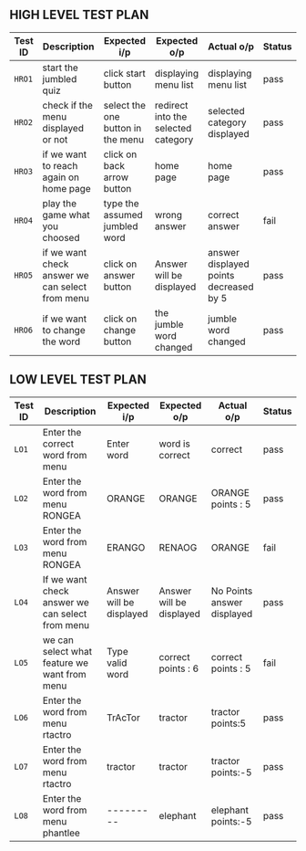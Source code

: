## HIGH LEVEL TEST PLAN


| Test ID | Description | Expected i/p | Expected o/p | Actual o/p | Status |
| ---     | ---         | ---          | ---          | ---        | ---    |
| `HRO1`  |  start the jumbled quiz | click start button | displaying menu list | displaying menu list | pass |
| `HRO2`  | check if the menu displayed or not |select the one button in the menu  | redirect into the selected category |selected category displayed | pass |
| `HRO3`  | if we want to reach again on home page | click on back arrow button | home page | home page | pass |                                       
| `HRO4`  | play the game what you choosed | type the assumed jumbled word | wrong answer | correct answer | fail |
| `HRO5`  | if we want check answer we can select from menu | click on answer button | Answer will be displayed |  answer displayed points decreased by 5| pass |
| `HRO6`  | if we want to change the word | click on change button | the jumble word changed | jumble word changed | pass |


## LOW LEVEL TEST PLAN


| Test ID | Description | Expected i/p | Expected o/p | Actual o/p | Status |
| ---     | ---         | ---          | ---          | ---        | ---    |
| `LO1`   | Enter the correct word from  menu | Enter word | word is correct | correct | pass |
| `LO2`   | Enter the word from menu RONGEA | ORANGE | ORANGE | ORANGE points : 5 | pass | 
| `LO3`   | Enter the word from menu RONGEA | ERANGO | RENAOG  | ORANGE | fail |
| `LO4`   | If we want check answer we can select from menu | Answer will be displayed | Answer will be displayed | No Points answer displayed | pass |
| `LO5`  |we can select what feature we want from menu | Type valid word | correct points : 6 | correct points : 5 | fail |
| `LO6`  |Enter the word from menu rtactro |TrAcTor|tractor|tractor points:5|pass|
| `LO7`  |Enter the word from menu rtactro |tractor  |tractor|tractor points:-5|pass|
| `LO8`  |Enter the word from menu phantlee |--------- |elephant|elephant points:-5|pass|

